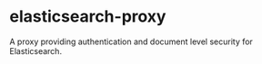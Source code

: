 # elasticsearch-proxy
A proxy providing authentication and document level security for Elasticsearch.
